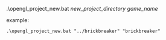 .\opengl_project_new.bat *new_project_directory* *game_name*

example:

`.\opengl_project_new.bat "../brickbreaker" "brickbreaker"`